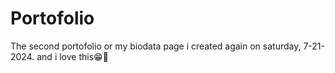 # Portofolio
The second portofolio or my biodata page i created again on saturday, 7-21-2024. and i love this😁💖
